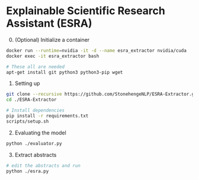 # Explainable Scientific Research Assistant (ESRA)

0. (Optional) Initialize a container
``` sh
docker run --runtime=nvidia -it -d --name esra_extractor nvidia/cuda
docker exec -it esra_extractor bash

# These all are needed
apt-get install git python3 python3-pip wget
```

1. Setting up

``` sh
git clone --recursive https://github.com/StonehengeNLP/ESRA-Extractor.git
cd ./ESRA-Extractor

# Install dependencies
pip install -r requirements.txt
scripts/setup.sh
```

2. Evaluating the model
``` sh
python ./evaluator.py
```

3. Extract abstracts
``` sh
# edit the abstracts and run
python ./esra.py
```
